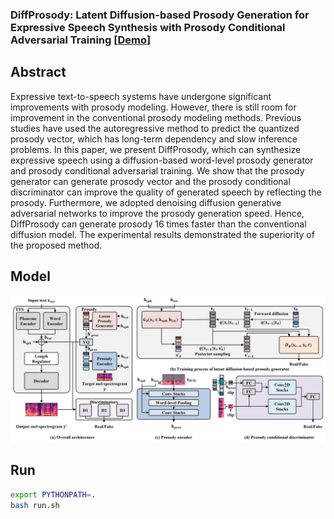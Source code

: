 ### DiffProsody: Latent Diffusion-based Prosody Generation for Expressive Speech Synthesis with Prosody Conditional Adversarial Training [[Demo](https://diffprosody.github.io/)]

## Abstract

Expressive text-to-speech systems have undergone significant improvements with prosody modeling. However, there is still room for improvement in the conventional prosody modeling methods. Previous studies have used the autoregressive method to predict the quantized prosody vector, which has long-term dependency and slow inference problems. In this paper, we present DiffProsody, which can synthesize expressive speech using a diffusion-based word-level prosody generator and prosody conditional adversarial training. We show that the prosody generator can generate prosody vector and the prosody conditional discriminator can improve the quality of generated speech by reflecting the prosody. Furthermore, we adopted denoising diffusion generative adversarial networks to improve the prosody generation speed. Hence, DiffProsody can generate prosody 16 times faster than the conventional diffusion model. The experimental results demonstrated the superiority of the proposed method.

## Model
![image](assets/model.png)

## Run

```bash
export PYTHONPATH=.
bash run.sh
```


